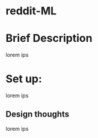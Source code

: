 # reddit-ML
<h1>Brief Description</h1>
lorem ips
<h1>Set up:</h1>
lorem ips
<h2>Design thoughts</h2>
lorem ips